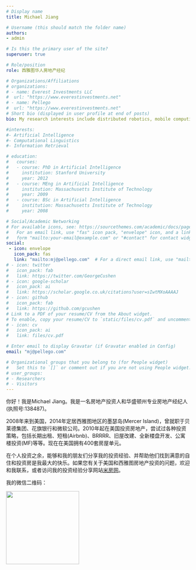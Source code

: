```yaml
---
# Display name
title: Michael Jiang

# Username (this should match the folder name)
authors:
- admin

# Is this the primary user of the site?
superuser: true

# Role/position
role: 西雅图华人房地产经纪

# Organizations/Affiliations
# organizations:
# - name: Everest Investments LLC
#  url: "https://www.everestinvestments.net"
# - name: Pellego
#  url: "https://www.everestinvestments.net"
# Short bio (displayed in user profile at end of posts)
bio: My research interests include distributed robotics, mobile computing and programmable matter.

#interests:
#- Artificial Intelligence
#- Computational Linguistics
#- Information Retrieval

# education:
#   courses:
#   - course: PhD in Artificial Intelligence
#     institution: Stanford University
#     year: 2012
#   - course: MEng in Artificial Intelligence
#     institution: Massachusetts Institute of Technology
#     year: 2009
#   - course: BSc in Artificial Intelligence
#     institution: Massachusetts Institute of Technology
#     year: 2008

# Social/Academic Networking
# For available icons, see: https://sourcethemes.com/academic/docs/page-builder/#icons
#   For an email link, use "fas" icon pack, "envelope" icon, and a link in the
#   form "mailto:your-email@example.com" or "#contact" for contact widget.
social:
 - icon: envelope
   icon_pack: fas
   link: "mailto:mj@pellego.com"  # For a direct email link, use "mailto:test@example.org".
# - icon: twitter
#   icon_pack: fab
#   link: https://twitter.com/GeorgeCushen
# - icon: google-scholar
#   icon_pack: ai
#   link: https://scholar.google.co.uk/citations?user=sIwtMXoAAAAJ
# - icon: github
#   icon_pack: fab
#   link: https://github.com/gcushen
# Link to a PDF of your resume/CV from the About widget.
# To enable, copy your resume/CV to `static/files/cv.pdf` and uncomment the lines below.
# - icon: cv
#   icon_pack: ai
#   link: files/cv.pdf

# Enter email to display Gravatar (if Gravatar enabled in Config)
email: "mj@pellego.com"

# Organizational groups that you belong to (for People widget)
#   Set this to `[]` or comment out if you are not using People widget.
# user_groups:
# - Researchers
# - Visitors
---
```


你好！我是Michael Jiang。我是一名房地产投资人和华盛顿州专业房地产经纪人(执照号:138487)。

2008年来到美国，2014年定居西雅图地区的墨瑟岛(Mercer Island)，曾就职于贝莱德集团、花旗银行和微软公司。2010年起在美国投资房地产，尝试过各种投资策略，包括长期出租、短租(Airbnb)、BRRRR、旧屋改建、全新楼盘开发、公寓楼投资(MF)等等。现在在美国拥有400套房屋单元。

在个人投资之余，能够和我的朋友们分享我的投资经验、并帮助他们找到满意的自住和投资房是我最大的快乐。如果您有关于美国和西雅图房地产投资的问题，欢迎和我联系，或者访问我的投资经验分享网站[米房网](https://www.mi-fang.net)。

我的微信二维码：

<img src="https://www.mi-fang.net/img/wechat.jpeg" alt="" title="" width="200" height="200" />